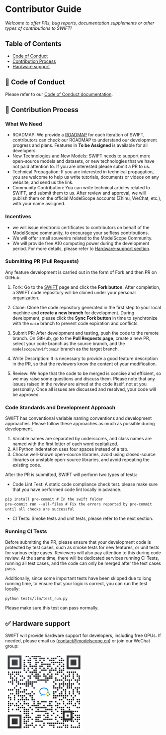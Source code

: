 # Contributor Guide

_Welcome to offer PRs, bug reports, documentation supplements or other types of contributions to SWIFT!_

## Table of Contents
- [Code of Conduct](#-code-of-conduct)
- [Contribution Process](#-contribution-process)
- [Hardware support](#-Hardware-support)

## 📖 Code of Conduct
Please refer to our [Code of Conduct documentation](./CODE_OF_CONDUCT.md).

## 🔁 Contribution Process
### What We Need
- ROADMAP: We provide a [ROADMAP](./ROADMAP.md) for each iteration of SWIFT, contributors can check our ROADMAP to understand our development progress and plans. Features in **To be Assigned** is available for all developers.
- New Technologies and New Models: SWIFT needs to support more open-source models and datasets, or new technologies that we have not paid attention to. If you are interested please submit a PR to us.
- Technical Propagation: If you are interested in technical propagation, you are welcome to help us write tutorials, documents or videos on any website, and send us the link.
- Community Contribution: You can write technical articles related to SWIFT, and submit them to us. After review and approval, we will publish them on the official ModelScope accounts (Zhihu, WeChat, etc.), with your name assigned.

### Incentives
- we will issue electronic certificates to contributors on behalf of the ModelScope community, to encourage your selfless contributions.
- We will offer small souvenirs related to the ModelScope Community.
- We will provide free A10 computing power during the development period. For more details, please refer to [Hardware-support section](#-Hardware-support).

### Submitting PR (Pull Requests)

Any feature development is carried out in the form of Fork and then PR on GitHub.
1. Fork: Go to the [SWIFT](https://github.com/modelscope/swift) page and click the **Fork button**. After completion, a SWIFT code repository will be cloned under your personal organization.
2. Clone: Clone the code repository generated in the first step to your local machine and **create a new branch** for development. During development, please click the **Sync Fork button** in time to synchronize with the `main` branch to prevent code expiration and conflicts.
3. Submit PR: After development and testing, push the code to the remote branch. On GitHub, go to the **Pull Requests page**, create a new PR, select your code branch as the source branch, and the `modelscope/swift:main` branch as the target branch.

4. Write Description: It is necessary to provide a good feature description in the PR, so that the reviewers know the content of your modification.
5. Review: We hope that the code to be merged is concise and efficient, so we may raise some questions and discuss them. Please note that any issues raised in the review are aimed at the code itself, not at you personally. Once all issues are discussed and resolved, your code will be approved.

### Code Standards and Development Approach
SWIFT has conventional variable naming conventions and development approaches. Please follow these approaches as much as possible during development.
1. Variable names are separated by underscores, and class names are named with the first letter of each word capitalized.
2. All Python indentation uses four spaces instead of a tab.
3. Choose well-known open-source libraries, avoid using closed-source libraries or unstable open-source libraries, and avoid repeating the existing code.

After the PR is submitted, SWIFT will perform two types of tests:
- Code Lint Test: A static code compliance check test. please make sure that you have performed code lint locally in advance.
```shell
pip install pre-commit # In the swift folder
pre-commit run --all-files # Fix the errors reported by pre-commit until all checks are successful
```
- CI Tests: Smoke tests and unit tests, please refer to the next section.

### Running CI Tests
Before submitting the PR, please ensure that your development code is protected by test cases, such as smoke tests for new features, or unit tests for various edge cases. Reviewers will also pay attention to this during code review. At the same time, there will be dedicated services running CI Tests, running all test cases, and the code can only be merged after the test cases pass.

Additionally, since some important tests have been skipped due to long running time, to ensure that your logic is correct, you can run the test locally:
```shell
python tests/llm/test_run.py
```
Please make sure this test can pass normally.

## ✅ Hardware support

SWIFT will provide hardware support for developers, including free GPUs. If needed, please email us ([contact@modelscope.cn](mailto:contact@modelscope.cn)) or join our WeChat group:

<p align="left">
<img src="asset/wechat.png" width="250" style="display: inline-block;">
</p>
